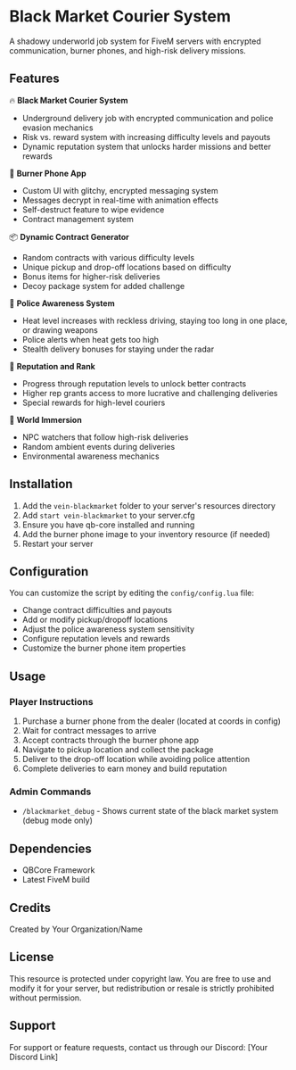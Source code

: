 # Black Market Courier System

A shadowy underworld job system for FiveM servers with encrypted communication, burner phones, and high-risk delivery missions.

## Features

🔥 **Black Market Courier System**
- Underground delivery job with encrypted communication and police evasion mechanics
- Risk vs. reward system with increasing difficulty levels and payouts
- Dynamic reputation system that unlocks harder missions and better rewards

📱 **Burner Phone App**
- Custom UI with glitchy, encrypted messaging system
- Messages decrypt in real-time with animation effects
- Self-destruct feature to wipe evidence
- Contract management system

📦 **Dynamic Contract Generator**
- Random contracts with various difficulty levels
- Unique pickup and drop-off locations based on difficulty
- Bonus items for higher-risk deliveries
- Decoy package system for added challenge

🚨 **Police Awareness System**
- Heat level increases with reckless driving, staying too long in one place, or drawing weapons
- Police alerts when heat gets too high
- Stealth delivery bonuses for staying under the radar

👥 **Reputation and Rank**
- Progress through reputation levels to unlock better contracts
- Higher rep grants access to more lucrative and challenging deliveries
- Special rewards for high-level couriers

🧊 **World Immersion**
- NPC watchers that follow high-risk deliveries
- Random ambient events during deliveries
- Environmental awareness mechanics

## Installation

1. Add the `vein-blackmarket` folder to your server's resources directory
2. Add `start vein-blackmarket` to your server.cfg
3. Ensure you have qb-core installed and running
4. Add the burner phone image to your inventory resource (if needed)
5. Restart your server

## Configuration

You can customize the script by editing the `config/config.lua` file:

- Change contract difficulties and payouts
- Add or modify pickup/dropoff locations
- Adjust the police awareness system sensitivity
- Configure reputation levels and rewards
- Customize the burner phone item properties

## Usage

### Player Instructions
1. Purchase a burner phone from the dealer (located at coords in config)
2. Wait for contract messages to arrive
3. Accept contracts through the burner phone app
4. Navigate to pickup location and collect the package
5. Deliver to the drop-off location while avoiding police attention
6. Complete deliveries to earn money and build reputation

### Admin Commands
- `/blackmarket_debug` - Shows current state of the black market system (debug mode only)

## Dependencies

- QBCore Framework
- Latest FiveM build

## Credits

Created by Your Organization/Name

## License

This resource is protected under copyright law. You are free to use and modify it for your server, but redistribution or resale is strictly prohibited without permission.

## Support

For support or feature requests, contact us through our Discord: [Your Discord Link] 